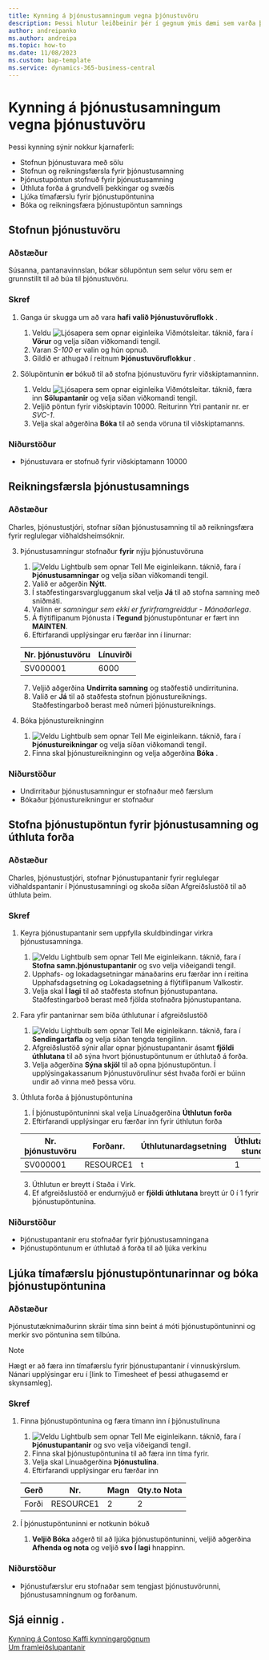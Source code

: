 ```yaml
---
title: Kynning á þjónustusamningum vegna þjónustuvöru
description: Þessi hlutur leiðbeinir þér í gegnum ýmis dæmi sem varða þjónustuvörur og samninga.
author: andreipanko
ms.author: andreipa
ms.topic: how-to
ms.date: 11/08/2023
ms.custom: bap-template
ms.service: dynamics-365-business-central
---
```


# Kynning á þjónustusamningum vegna þjónustuvöru

Þessi kynning sýnir nokkur kjarnaferli:

- Stofnun þjónustuvara með sölu
- Stofnun og reikningsfærsla fyrir þjónustusamning
- Þjónustupöntun stofnuð fyrir þjónustusamning
- Úthluta forða á grundvelli þekkingar og svæðis
- Ljúka tímafærslu fyrir þjónustupöntunina
- Bóka og reikningsfæra þjónustupöntun samnings

## Stofnun þjónustuvöru

### Aðstæður  

Súsanna, pantanavinnslan, bókar sölupöntun sem selur vöru sem er grunnstillt til að búa til þjónustuvöru.  

### Skref

1. Ganga úr skugga um að vara **hafi**  **valið Þjónustuvöruflokk** .
   
    1. Veldu ![Ljósapera sem opnar eiginleika Viðmótsleitar.](../../media/ui-search/search_small.png "Segðu mér hvað þú vilt gera") táknið, fara í **Vörur** og velja síðan viðkomandi tengil.  
    2. Varan *S-100* er valin og hún opnuð.
    3. Gildið er athugað í reitnum **Þjónustuvöruflokkur** .
       
2. Sölupöntunin **er** bókuð til að stofna þjónustuvöru fyrir viðskiptamanninn.  

    1. Veldu ![Ljósapera sem opnar eiginleika Viðmótsleitar.](../../media/ui-search/search_small.png "Segðu mér hvað þú vilt gera") táknið, færa inn **Sölupantanir** og velja síðan viðkomandi tengil.  
    2. Veljið pöntun fyrir viðskiptavin 10000. Reiturinn Ytri pantanir nr. er *SVC-1*.
    3. Velja skal aðgerðina **Bóka** til að senda vöruna til viðskiptamanns.

### Niðurstöður

- Þjónustuvara er stofnuð fyrir viðskiptamann 10000

##  Reikningsfærsla þjónustusamnings

### Aðstæður

Charles, þjónustustjóri, stofnar síðan þjónustusamning til að reikningsfæra fyrir reglulegar viðhaldsheimsóknir.

3. Þjónustusamningur stofnaður **fyrir** nýju þjónustuvöruna
    1.  ![Veldu Lightbulb sem opnar Tell Me eiginleikann.](../../media/ui-search/search_small.png "Segðu mér hvað þú vilt gera") táknið, fara í **Þjónustusamningar** og velja síðan viðkomandi tengil.
    2. Valið er aðgerðin **Nýtt**.  
    3. Í staðfestingarsvarglugganum skal velja **Já** til að stofna samning með sniðmáti. 
    4. Valinn er *samningur sem ekki er fyrirframgreiddur - Mánaðarlega*.
    5. Á flýtiflipanum Þjónusta í **Tegund** þjónustupöntunar er fært inn **MAINTEN**.
    6. Eftirfarandi upplýsingar eru færðar inn í línurnar:

    |Nr. þjónustuvöru|Línuvirði|  
    |----------------|----------|  
    |SV000001|6000|

    7. Veljið aðgerðina **Undirrita samning** og staðfestið undirritunina.
    8. Valið er **Já** til að staðfesta stofnun þjónustureiknings. Staðfestingarboð berast með númeri þjónustureiknings.

3. Bóka þjónustureikninginn
   1.  ![Veldu Lightbulb sem opnar Tell Me eiginleikann.](../../media/ui-search/search_small.png "Segðu mér hvað þú vilt gera") táknið, fara í **Þjónustureikningar** og velja síðan viðkomandi tengil.
   2. Finna skal þjónustureikninginn og velja aðgerðina **Bóka** .

### Niðurstöður

- Undirritaður þjónustusamningur er stofnaður með færslum
- Bókaður þjónustureikningur er stofnaður

## Stofna þjónustupöntun fyrir þjónustusamning og úthluta forða

### Aðstæður  

Charles, þjónustustjóri, stofnar Þjónustupantanir fyrir reglulegar viðhaldspantanir í Þjónustusamningi og skoða síðan Afgreiðslustöð til að úthluta þeim.

### Skref

1. Keyra þjónustupantanir sem uppfylla skuldbindingar virkra þjónustusamninga.
   1.  ![Veldu Lightbulb sem opnar Tell Me eiginleikann.](../../media/ui-search/search_small.png "Segðu mér hvað þú vilt gera") táknið, fara í **Stofna samn.þjónustupantanir** og svo velja viðeigandi tengil.
   2. Upphafs- og lokadagsetningar mánaðarins eru færðar inn í reitina Upphafsdagsetning og Lokadagsetning á flýtiflipanum Valkostir.
   3. Velja skal **Í lagi** til að staðfesta stofnun þjónustupantana. Staðfestingarboð berast með fjölda stofnaðra þjónustupantana.

2. Fara yfir pantanirnar sem bíða úthlutunar í afgreiðslustöð
   1.  ![Veldu Lightbulb sem opnar Tell Me eiginleikann.](../../media/ui-search/search_small.png "Segðu mér hvað þú vilt gera") táknið, fara í **Sendingartafla** og velja síðan tengda tengilinn.
   2. Afgreiðslustöð sýnir allar opnar þjónustupantanir ásamt **fjöldi úthlutana** til að sýna hvort þjónustupöntunum er úthlutað á forða.
   3. Velja aðgerðina **Sýna skjöl** til að opna þjónustupöntun.  Í upplýsingakassanum Þjónustuvörulínur sést hvaða forði er búinn undir að vinna með þessa vöru.

3. Úthluta forða á þjónustupöntunina
   1. Í þjónustupöntuninni skal velja Línuaðgerðina **Úthlutun forða**
   2. Eftirfarandi upplýsingar eru færðar inn fyrir úthlutun forða

    |Nr. þjónustuvöru|Forðanr.|Úthlutunardagsetning|Úthlutaðar stundir|
    |----------------|------------|---------------|---------------|  
    |SV000001|RESOURCE1|t|1|

    3. Úthlutun er breytt í Staða í Virk.
    4. Ef afgreiðslustöð er endurnýjuð er **fjöldi úthlutana** breytt úr 0 í 1 fyrir þjónustupöntunina.

### Niðurstöður

- Þjónustupantanir eru stofnaðar fyrir þjónustusamningana
- Þjónustupöntunum er úthlutað á forða til að ljúka verkinu

## Ljúka tímafærslu þjónustupöntunarinnar og bóka þjónustupöntunina

### Aðstæður  

Þjónustutæknimaðurinn skráir tíma sinn beint á móti þjónustupöntuninni og merkir svo pöntunina sem tilbúna.

> [!NOTE]
> Hægt er að færa inn tímafærslu fyrir þjónustupantanir í vinnuskýrslum. Nánari upplýsingar eru í [link to Timesheet ef þessi athugasemd er skynsamleg].

### Skref

1. Finna þjónustupöntunina og færa tímann inn í þjónustulínuna
   1.  ![Veldu Lightbulb sem opnar Tell Me eiginleikann.](../../media/ui-search/search_small.png "Segðu mér hvað þú vilt gera") táknið, fara í **Þjónustupantanir** og svo velja viðeigandi tengil.
   2. Finna skal þjónustupöntunina til að færa inn tíma fyrir.
   3. Velja skal Línuaðgerðina **Þjónustulína**.
   4. Eftirfarandi upplýsingar eru færðar inn

    |Gerð|Nr.|Magn|Qty.to Nota|
    |----|---|--------|--------|   
    |Forði|RESOURCE1|2|2|

2. Í þjónustupöntuninni er notkunin bókuð
   1.  **Veljið Bóka** aðgerð til að ljúka þjónustupöntuninni, veljið aðgerðina **Afhenda og nota** og veljið **svo Í lagi** hnappinn.

### Niðurstöður

- Þjónustufærslur eru stofnaðar sem tengjast þjónustuvörunni, þjónustusamningnum og forðanum.

## Sjá einnig .

[Kynning á Contoso Kaffi kynningargögnum](../../contoso-coffee/contoso-coffee-intro.md)  
[Um framleiðslupantanir](../../production-about-production-orders.md)
